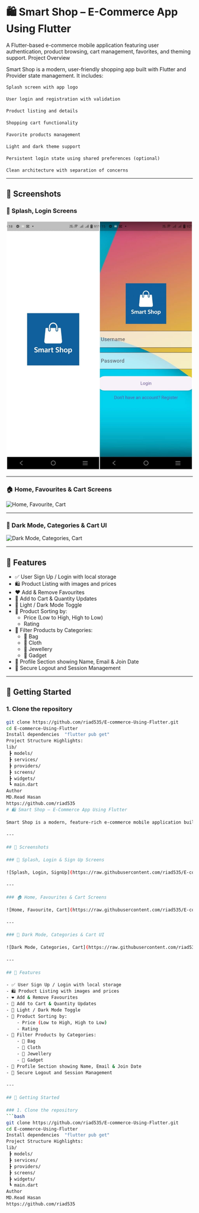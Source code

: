 # 🛍️ Smart Shop – E-Commerce App Using Flutter

A Flutter-based e-commerce mobile application featuring user authentication, product browsing, cart management, favorites, and theming support.
Project Overview

Smart Shop is a modern, user-friendly shopping app built with Flutter and Provider state management. It includes:

    Splash screen with app logo

    User login and registration with validation

    Product listing and details

    Shopping cart functionality

    Favorite products management

    Light and dark theme support

    Persistent login state using shared preferences (optional)

    Clean architecture with separation of concerns



---

## 📸 Screenshots

### 🔐 Splash, Login Screens

![Splash, Login](https://raw.githubusercontent.com/Abhishek213-013/SmartShop_Dev_Flutter/main/assets/picture-1.jpg)

---

### 🏠 Home, Favourites & Cart Screens

![Home, Favourite, Cart](https://raw.githubusercontent.com/riad535/E-commerce-Using-Flutter/main/lib/assets/Untitled%20design%20(1).png)

---

### 🌙 Dark Mode, Categories & Cart UI

![Dark Mode, Categories, Cart](https://raw.githubusercontent.com/riad535/E-commerce-Using-Flutter/main/lib/assets/Untitled%20design%20(2).png)

---

## 🔧 Features

- ✅ User Sign Up / Login with local storage
- 🛍 Product Listing with images and prices
- ❤️ Add & Remove Favourites
- 🛒 Add to Cart & Quantity Updates
- 🌙 Light / Dark Mode Toggle
- 🧠 Product Sorting by:
    - Price (Low to High, High to Low)
    - Rating
- 📂 Filter Products by Categories:
    - 👜 Bag
    - 👕 Cloth
    - 💎 Jewellery
    - 📱 Gadget
- 🧑 Profile Section showing Name, Email & Join Date
- 🔐 Secure Logout and Session Management

---

## 🚀 Getting Started

### 1. Clone the repository
```bash
git clone https://github.com/riad535/E-commerce-Using-Flutter.git
cd E-commerce-Using-Flutter
Install dependencies  "flutter pub get"
Project Structure Highlights:
lib/
 ┣ models/
 ┣ services/
 ┣ providers/
 ┣ screens/
 ┣ widgets/
 ┗ main.dart
Author
MD.Read Hasan
https://github.com/riad535
# 🛍️ Smart Shop – E-Commerce App Using Flutter

Smart Shop is a modern, feature-rich e-commerce mobile application built using **Flutter**. It provides a sleek UI, smooth user experience, and interacts with the **FakeStore API** to show live product listings. This app covers everything from authentication to shopping cart, favorites, dark mode, and product category filtering.

---

## 📸 Screenshots

### 🔐 Splash, Login & Sign Up Screens

![Splash, Login, SignUp](https://raw.githubusercontent.com/riad535/E-commerce-Using-Flutter/main/lib/assets/Untitled%20design.png)

---

### 🏠 Home, Favourites & Cart Screens

![Home, Favourite, Cart](https://raw.githubusercontent.com/riad535/E-commerce-Using-Flutter/main/lib/assets/Untitled%20design%20(1).png)

---

### 🌙 Dark Mode, Categories & Cart UI

![Dark Mode, Categories, Cart](https://raw.githubusercontent.com/riad535/E-commerce-Using-Flutter/main/lib/assets/Untitled%20design%20(2).png)

---

## 🔧 Features

- ✅ User Sign Up / Login with local storage
- 🛍 Product Listing with images and prices
- ❤️ Add & Remove Favourites
- 🛒 Add to Cart & Quantity Updates
- 🌙 Light / Dark Mode Toggle
- 🧠 Product Sorting by:
    - Price (Low to High, High to Low)
    - Rating
- 📂 Filter Products by Categories:
    - 👜 Bag
    - 👕 Cloth
    - 💎 Jewellery
    - 📱 Gadget
- 🧑 Profile Section showing Name, Email & Join Date
- 🔐 Secure Logout and Session Management

---

## 🚀 Getting Started

### 1. Clone the repository
```bash
git clone https://github.com/riad535/E-commerce-Using-Flutter.git
cd E-commerce-Using-Flutter
Install dependencies  "flutter pub get"
Project Structure Highlights:
lib/
 ┣ models/
 ┣ services/
 ┣ providers/
 ┣ screens/
 ┣ widgets/
 ┗ main.dart
Author
MD.Read Hasan
https://github.com/riad535
